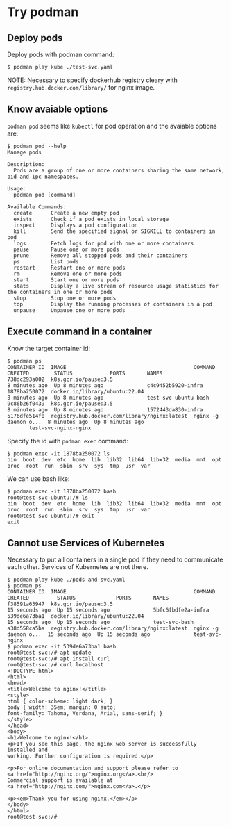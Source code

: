 Try podman
==========

Deploy pods
-----------

Deploy pods with podman command:
```
$ podman play kube ./test-svc.yaml
```
NOTE: Necessary to specify dockerhub registry cleary with `registry.hub.docker.com/library/` for nginx image.

Know avaiable options
---------------------

`podman pod` seems like `kubectl` for pod operation and the avaiable options are:

```
$ podman pod --help
Manage pods

Description:
  Pods are a group of one or more containers sharing the same network, pid and ipc namespaces.

Usage:
  podman pod [command]

Available Commands:
  create      Create a new empty pod
  exists      Check if a pod exists in local storage
  inspect     Displays a pod configuration
  kill        Send the specified signal or SIGKILL to containers in pod
  logs        Fetch logs for pod with one or more containers
  pause       Pause one or more pods
  prune       Remove all stopped pods and their containers
  ps          List pods
  restart     Restart one or more pods
  rm          Remove one or more pods
  start       Start one or more pods
  stats       Display a live stream of resource usage statistics for the containers in one or more pods
  stop        Stop one or more pods
  top         Display the running processes of containers in a pod
  unpause     Unpause one or more pods
```

Execute command in a container
------------------------------

Know the target container id:
```
$ podman ps
CONTAINER ID  IMAGE                                         COMMAND               CREATED        STATUS            PORTS       NAMES
738dc293a002  k8s.gcr.io/pause:3.5                                                8 minutes ago  Up 8 minutes ago              c4c9452b5920-infra
1878ba250072  docker.io/library/ubuntu:22.04                                      8 minutes ago  Up 8 minutes ago              test-svc-ubuntu-bash
9c86b26f0439  k8s.gcr.io/pause:3.5                                                8 minutes ago  Up 8 minutes ago              1572443da830-infra
5176dfe514f0  registry.hub.docker.com/library/nginx:latest  nginx -g daemon o...  8 minutes ago  Up 8 minutes ago
       test-svc-nginx-nginx
```

Specify the id with `podman exec` command:
```
$ podman exec -it 1878ba250072 ls
bin  boot  dev  etc  home  lib  lib32  lib64  libx32  media  mnt  opt  proc  root  run  sbin  srv  sys  tmp  usr  var
```

We can use bash like:
```
$ podman exec -it 1878ba250072 bash
root@test-svc-ubuntu:/# ls
bin  boot  dev  etc  home  lib  lib32  lib64  libx32  media  mnt  opt  proc  root  run  sbin  srv  sys  tmp  usr  var
root@test-svc-ubuntu:/# exit
exit
```

Cannot use Services of Kubernetes
---------------------------------

Necessary to put all containers in a single pod if they need to communicate each other.
Services of Kubernetes are not there.
```
$ podman play kube ./pods-and-svc.yaml
$ podman ps
CONTAINER ID  IMAGE                                         COMMAND               CREATED         STATUS             PORTS       NAMES
f38591a63947  k8s.gcr.io/pause:3.5                                                15 seconds ago  Up 15 seconds ago              5bfc6fbdfe2a-infra
539de6a73ba1  docker.io/library/ubuntu:22.04                                      15 seconds ago  Up 15 seconds ago              test-svc-bash
a38d558ca5ba  registry.hub.docker.com/library/nginx:latest  nginx -g daemon o...  15 seconds ago  Up 15 seconds ago              test-svc-nginx
$ podman exec -it 539de6a73ba1 bash
root@test-svc:/# apt update
root@test-svc:/# apt install curl
root@test-svc:/# curl localhost
<!DOCTYPE html>
<html>
<head>
<title>Welcome to nginx!</title>
<style>
html { color-scheme: light dark; }
body { width: 35em; margin: 0 auto;
font-family: Tahoma, Verdana, Arial, sans-serif; }
</style>
</head>
<body>
<h1>Welcome to nginx!</h1>
<p>If you see this page, the nginx web server is successfully installed and
working. Further configuration is required.</p>

<p>For online documentation and support please refer to
<a href="http://nginx.org/">nginx.org</a>.<br/>
Commercial support is available at
<a href="http://nginx.com/">nginx.com</a>.</p>

<p><em>Thank you for using nginx.</em></p>
</body>
</html>
root@test-svc:/#
